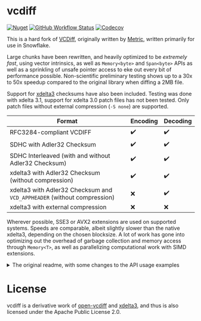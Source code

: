 # vcdiff


[![Nuget](https://img.shields.io/nuget/v/VCdiff)](https://www.nuget.org/packages/VCDiff)
[![GitHub Workflow Status](https://img.shields.io/github/workflow/status/SnowflakePowered/vcdiff/.NET)](https://github.com/SnowflakePowered/vcdiff/actions?query=workflow%3A.NET)
[![Codecov](https://img.shields.io/codecov/c/github/SnowflakePowered/vcdiff)](https://codecov.io/gh/SnowflakePowered/vcdiff/branch/master)

This is a hard fork of [VCDiff](https://github.com/Metric/VCDiff), originally written by [Metric](https://github.com/Metric), written primarily for use in Snowflake.

Large chunks have been rewritten, and heavily optimized to be *extremely fast*, using vector intrinsics, as well as `Memory<byte>` and `Span<byte>` APIs as well as a sprinkling of unsafe pointer access to eke out every bit of performance possible. Non-scientific preliminary testing shows up to a 30x to 50x speedup compared to the original library when diffing a 2MB file. 

Support for [xdelta3](https://github.com/jmacd/xdelta) checksums have also been included. Testing was done with xdelta 3.1, support for xdelta 3.0 patch files has not been tested. Only patch files without external compression (`-S none`) are supported. 

|Format|Encoding|Decoding|
|------|--------|--------|
|RFC3284-compliant VCDIFF|✔️|✔️|
|SDHC with Adler32 Checksum|✔️|✔️|
|SDHC Interleaved (with and without Adler32 Checksum)|✔️|✔️|
|xdelta3 with Adler32 Checksum (without compression)|✔️|✔️|
|xdelta3 with Adler32 Checksum and `VCD_APPHEADER` (without compression)|❌|✔️|
|xdelta3 with external compression|❌|❌|

Wherever possible, SSE3 or AVX2 extensions are used on supported systems. Speeds are comparable, albeit slightly slower than the native xdelta3, depending on the chosen blocksize. A lot of work has gone into optimizing out the overhead of garbage collection and memory access through `Memory<T>`, as well as parallelizing computational work with SIMD extensions.

<details><summary>The original readme, with some changes to the API usage examples</summary>
<p>

This is a full implementation of open-vcdiff in C# based on [Google's open-vcdiff](https://github.com/google/open-vcdiff). This is written entirely in C# - no external C++ libraries required. This includes proper SDHC support with interleaving and checksums. The only thing it does not support is encoding with a custom CodeTable currently. Will be added later if requested, or feel free to add it in and send a pull request.

It is fully compatible with Google's open-vcdiff for encoding and decoding. If you find any bugs please let me know. I tried to test as thoroughly as possible between this and Google's github version. The largest file I tested with was 10MB. Should be able to support up to 2-4GB depending on your system.

## Requirements
Vector intrinsics and the `Span<T>` and `Memory<T>` memory APIs require .netstandard 2.1.


# Encoding Data
The dictionary must be a file or data that is already in memory. The file must be fully read in first in order to encode properly. This is just how the algorithm works for VCDiff. The encode function is blocking.

```csharp
using VCDiff.Include;
using VCDiff.Encoders;
using VCDiff.Shared;

void DoEncode() {
    using(FileStream output = new FileStream("...some output path", FileMode.Create, FileAccess.Write))
    using(FileStream dict = new FileStream("..dictionary / old file path", FileMode.Open, FileAccess.Read))
    using(FileStream target = new FileStream("..target data / new data path", FileMode.Open, FileAccess.Read)) {
        VcEncoder coder = new VcEncoder(dict, target, output);
        VCDiffResult result = coder.Encode(); //encodes with no checksum and not interleaved
        if(result != VCDiffResult.SUCCESS) {
            //error was not able to encode properly
        }
    }
}

```

Encoding with checksum or interleaved or both

```csharp
encoder.Encode(interleaved: true, checksum: false);
encoder.Encode(interleaved: true, checksum: true);
encoder.Encode(interleaved: false, checksum: true);
```

Modifying the default chunk size for windows

```csharp
int windowSize = 2; //in Megabytes. The default is 1MB window chunks.

VcEnoder coder = new VcEncoder(dict, target, output, windowSize)
```

Modifying the default minimum copy encode size. Which means the match must be >= MinBlockSize in order to qualify as match for copying from dictionary file.

```csharp
// chunkSize is the minimum copy encode size.
// Default is 32 bytes. Lowering this can improve the delta compression for small files. 
// It must be a power of 2. 
VcEncoder coder = new VcEncoder(dict, target, output, blockSize: 8, chunkSize: 16);
```

Modifying the default BlockSize for hashing

```csharp
// Increasing blockSize for large files with similar data can improve results.
VcEncoder coder = new VcEncoder(dict, target, output, blockSize: 32);
```

# Decoding Data
The dictionary must be a file or data that is already in memory. The file must be fully read in first in order to decode properly. 

Due note the interleaved version of a delta file is meant for streaming and it is supported by the decoder already. However, non-interleaved expects access for reading the full delta file at one time. The delta file is still streamed, but must be able to read fully in sequential order.

```csharp
using VCDiff.Include;
using VCDiff.Decoders;
using VCDiff.Shared;

void DoDecode() {
    using (FileStream output = new FileStream("...some output path", FileMode.Create, FileAccess.Write))
    using (FileStream dict = new FileStream("..dictionary / old file path", FileMode.Open, FileAccess.Read))
    using (FileStream target = new FileStream("..delta encoded part", FileMode.Open, FileAccess.Read)) {
        VCDecoder decoder = new VCDecoder(dict, target, output);

        // The header of the delta file must be available before the first call to decoder.Decode().
        long bytesWritten = 0;
        result = decoder.Decode(out bytesWritten);

        if(result != VCDiffResult.SUCCESS) {
            //error decoding
        }

        // if success bytesWritten will contain the number of bytes that were decoded
    }
}
```

Handling streaming of the interleaved format has the same setup. But instead you will continue calling decode until you know you have received everything. So, you will need to keep track of that. Everytime you loop through make sure you have enough data in the buffer to at least be able to decode the next VCDiff Window Header (which can be up to 22 bytes or so). After that the decode function will handle the waiting for the next part of the interleaved data for that VCDiff Window. The decode function is blocking.

```csharp
while (bytesWritten < someSizeThatYouAreExpecting) {
    // make sure we have enough data in buffer to at least try and decode the next window section
    // otherwise we will probably receive an error.
    if(myStream.Length < 22) continue; 

    long thisChunk = 0;
    result = decoder.Decode(out thisChunk);

    bytesWritten += thisChunk;

    if (result == VCDiffResult.ERROR) {
        // it failed to decode something
        // could be an issue that the window failed to parse
        // or actual data failed to decode properly
        break;
    }

    // otherwise continue on if you get SUCCESS or EOD (End of Data);
    // because only you know when you will have the data finished loading
    // the decoder doesn't care if nothing is available and it will keep trying until more is
}
```

</p>
</details>

# License
vcdiff is a derivative work of [open-vcdiff](https://github.com/google/open-vcdiff) and [xdelta3](https://github.com/jmacd/xdelta), and thus is also licensed under the Apache Public License 2.0.
